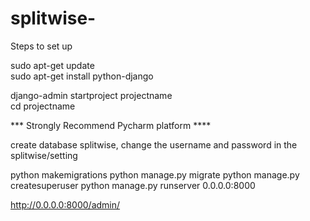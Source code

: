 # splitwise-

Steps to set up  

sudo apt-get update  
sudo apt-get install python-django  

django-admin startproject projectname  
cd projectname  

*** Strongly Recommend Pycharm platform ****

create database splitwise, change the username and password in the splitwise/setting

python makemigrations
python manage.py migrate
python manage.py createsuperuser
python manage.py runserver 0.0.0.0:8000  

http://0.0.0.0:8000/admin/


